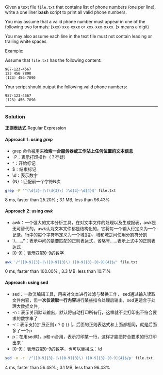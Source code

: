 Given a text file `file.txt` that contains list of phone numbers (one per line), write a one liner **bash** script to print all valid phone numbers.

You may assume that a valid phone number must appear in one of the following two formats: (xxx) xxx-xxxx or xxx-xxx-xxxx. (x means a digit)

You may also assume each line in the text file must not contain leading or trailing white spaces.

Example:

Assume that `file.txt` has the following content:
```
987-123-4567
123 456 7890
(123) 456-7890
```
Your script should output the following valid phone numbers:
```
987-123-4567
(123) 456-7890
```

---
### Solution
**正则表达式** Regular Expression
#### Approach 1: using _grep_
- grep 命令被用来**检索一台服务器或工作站上任何位置的文本信息**
- -P：表示打印操作（？存疑）
- ^：开始标记
- $：结束标记
- \d：表示数字
- {N}：匹配前一个字符N次
```Bash
grep -P '^(\d{3}-|\(\d{3}\) )\d{3}-\d{4}$' file.txt
```
8 ms, faster than 25.20% ; 3.1 MB, less than 96.43% 

#### Approach 2: using _awk_
- awk：一个强大的文本分析工具，在对文本文件的处理以及生成报表，awk是无可替代的。awk认为文本文件都是结构化的，它将每一个输入行定义为一个记录，行中的每个字符串定义为一个域(段)，域和域之间使用分割符分割
- '/……/'：表示中间的是要匹配的正则表达式，省略号……表示上式中的正则表达式
- [0-9]：表示匹配0-9的数字
```Bash
awk '/^([0-9]{3}-|\([0-9]{3}\) )[0-9]{3}-[0-9]{4}$/' file.txt
```
0 ms, faster than 100.00% ; 3.3 MB, less than 10.71% 

#### Approach: using sed
- sed：一款流编辑工具，用来对文本进行过滤与替换工作，  sed通过输入读取文件内容，但**一次仅读取一行内容**进行某些指令处理后输出，sed更适合于处理大数据文件。
- -n：表示关闭默认输出，默认将自动打印所有行，这样就不会打印出不符合要求的数字串了
- -r：表示支持扩展正则+ ? () {} |。后面的正则表达式和上面都相同，就是后面多了一个p
- p：在用sed时，p和-n合用，表示打印某一行，这样才能把符合要求的行打印出来：
- [0-9]：表示匹配0-9的数字，也可以替换成：\d
```Bash
sed -n -r '/^([0-9]{3}-|\([0-9]{3}\) )[0-9]{3}-[0-9]{4}$/p' file.txt
```
4 ms, faster than 56.48%  ; 3.1 MB, less than 96.43%

